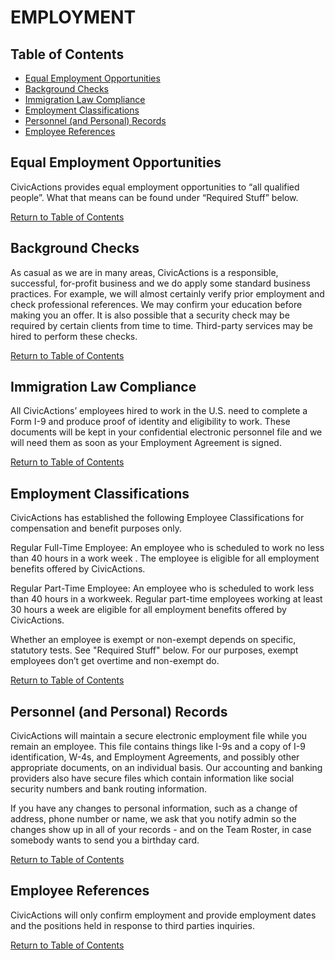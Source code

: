 # <a name="employ"></a>EMPLOYMENT

## <a name="toc"></a>Table of Contents
* [Equal Employment Opportunities](#equal-opportunities) 
* [Background Checks](#background-check) 
* [Immigration Law Compliance](#immigration-law) 
* [Employment Classifications](#employment-classification) 
* [Personnel (and Personal) Records](#personrecords) 
* [Employee References](#employee-reference) 

## <a name="equal-opportunities"></a>Equal Employment Opportunities
CivicActions provides equal employment opportunities to “all qualified people”. What that means can be found under “Required Stuff” below.

[Return to Table of Contents](#toc)

## <a name="background-check"></a>Background Checks
As casual as we are in many areas, CivicActions is a responsible, successful, for-profit business and we do apply some standard business practices. For example, we will almost certainly verify prior employment and check professional references. We may confirm your education before making you an offer. It is also possible that a security check may be required by certain clients from time to time. Third-party services may be hired to perform these checks.

[Return to Table of Contents](#toc)

## <a name="immigration-law"></a>Immigration Law Compliance
All CivicActions’ employees hired to work in the U.S. need to complete a Form I-9 and produce proof of identity and eligibility to work. These documents will be kept in your confidential electronic personnel file and we will need them as soon as your Employment Agreement is signed.

[Return to Table of Contents](#toc)

## <a name="employment-classification"></a>Employment Classifications
CivicActions has established the following Employee Classifications for compensation and benefit purposes only. 


Regular Full-Time Employee: An employee who is scheduled to work no less than 40 hours in a work week . The employee is eligible for all employment benefits offered by CivicActions.


Regular Part-Time Employee: An employee who is scheduled to work less than 40 hours in a workweek. Regular part-time employees working at least 30 hours a week are eligible for all employment benefits offered by CivicActions.


Whether an employee is exempt or non-exempt depends on specific, statutory tests. See "Required Stuff" below.  For our purposes, exempt employees don’t get overtime and non-exempt do.

[Return to Table of Contents](#toc)

## <a name="personrecord"></a>Personnel (and Personal) Records
CivicActions will maintain a secure electronic employment file while you remain an employee. This file contains things like I-9s and a copy of I-9 identification, W-4s, and Employment Agreements, and possibly other appropriate documents, on an individual basis. Our accounting and banking providers also have secure files which contain information like social security numbers and bank routing information. 


If you have any changes to personal information, such as a change of address, phone number or name, we ask that you notify admin so the changes show up in all of your records - and on the Team Roster, in case somebody wants to send you a birthday card.

[Return to Table of Contents](#toc)

## <a name="employee-reference"></a>Employee References
CivicActions will only confirm employment and provide employment dates and the positions held in response to third parties inquiries. 

[Return to Table of Contents](#toc)
